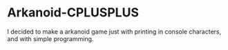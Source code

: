 # Arkanoid-CPLUSPLUS
I decided to make a arkanoid game just with printing in console characters, and with simple programming.
